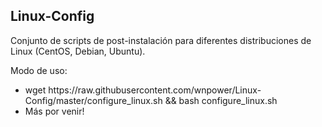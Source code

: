 <h2>Linux-Config</h2>
<p>Conjunto de scripts de post-instalaci&oacute;n para diferentes distribuciones de Linux (CentOS, Debian, Ubuntu).</p>
<p>Modo de uso:&nbsp;</p>
<ul>
<li><span>wget&nbsp;</span>https://raw.githubusercontent.com/wnpower/Linux-Config/master/configure_linux.sh<span>&nbsp;&amp;&amp; bash configure_linux.sh</span></li>
<li><span>M&aacute;s por venir!</span></li>
</ul>
